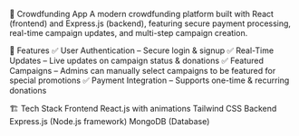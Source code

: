 🚀 Crowdfunding App
A modern crowdfunding platform built with React (frontend) and Express.js (backend), featuring secure payment processing, real-time campaign updates, and multi-step campaign creation.

📌 Features
✅ User Authentication – Secure login & signup
✅ Real-Time Updates – Live updates on campaign status & donations
✅ Featured Campaigns – Admins can manually select campaigns to be featured for special promotions
✅ Payment Integration – Supports one-time & recurring donations


🏗️ Tech Stack
Frontend
React.js with animations
Tailwind CSS
Backend
Express.js (Node.js framework)
MongoDB (Database)
